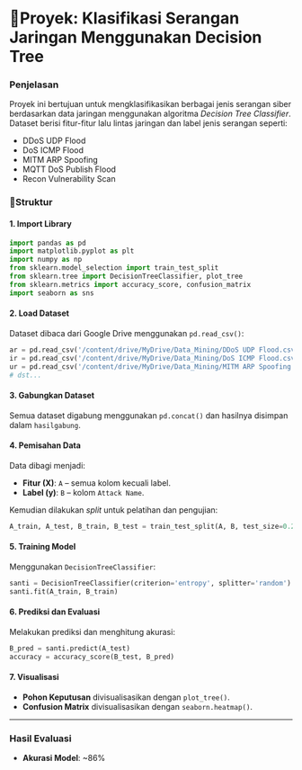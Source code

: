 
# 🚨**Proyek: Klasifikasi Serangan Jaringan Menggunakan Decision Tree**

### **Penjelasan**
Proyek ini bertujuan untuk mengklasifikasikan berbagai jenis serangan siber berdasarkan data jaringan menggunakan algoritma *Decision Tree Classifier*. Dataset berisi fitur-fitur lalu lintas jaringan dan label jenis serangan seperti:
- DDoS UDP Flood
- DoS ICMP Flood
- MITM ARP Spoofing
- MQTT DoS Publish Flood
- Recon Vulnerability Scan

### 📁Struktur 

#### 1. **Import Library**
```python
import pandas as pd
import matplotlib.pyplot as plt
import numpy as np
from sklearn.model_selection import train_test_split
from sklearn.tree import DecisionTreeClassifier, plot_tree
from sklearn.metrics import accuracy_score, confusion_matrix
import seaborn as sns
```

#### 2. **Load Dataset**
Dataset dibaca dari Google Drive menggunakan `pd.read_csv()`:
```python
ar = pd.read_csv('/content/drive/MyDrive/Data_Mining/DDoS UDP Flood.csv')
ir = pd.read_csv('/content/drive/MyDrive/Data_Mining/DoS ICMP Flood.csv')
ur = pd.read_csv('/content/drive/MyDrive/Data_Mining/MITM ARP Spoofing.csv')
# dst...
```

#### 3. **Gabungkan Dataset**
Semua dataset digabung menggunakan `pd.concat()` dan hasilnya disimpan dalam `hasilgabung`.

#### 4. **Pemisahan Data**
Data dibagi menjadi:
- **Fitur (X)**: `A` – semua kolom kecuali label.
- **Label (y)**: `B` – kolom `Attack Name`.

Kemudian dilakukan *split* untuk pelatihan dan pengujian:
```python
A_train, A_test, B_train, B_test = train_test_split(A, B, test_size=0.2, random_state=42)
```

#### 5. **Training Model**
Menggunakan `DecisionTreeClassifier`:
```python
santi = DecisionTreeClassifier(criterion='entropy', splitter='random')
santi.fit(A_train, B_train)
```

#### 6. **Prediksi dan Evaluasi**
Melakukan prediksi dan menghitung akurasi:
```python
B_pred = santi.predict(A_test)
accuracy = accuracy_score(B_test, B_pred)
```

#### 7. **Visualisasi**
- **Pohon Keputusan** divisualisasikan dengan `plot_tree()`.
- **Confusion Matrix** divisualisasikan dengan `seaborn.heatmap()`.

---

### Hasil Evaluasi
- **Akurasi Model**: ~86%

